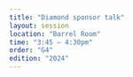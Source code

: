 ```yaml
---
title: "Diamond sponsor talk"
layout: session
location: "Barrel Room"
time: "3:45 — 4:30pm"
order: "G4"
edition: "2024"
---
```


